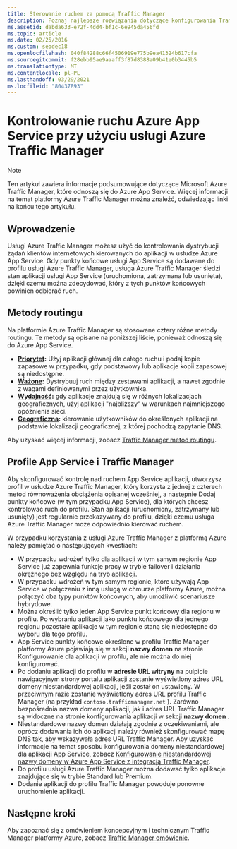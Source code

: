 ```yaml
---
title: Sterowanie ruchem za pomocą Traffic Manager
description: Poznaj najlepsze rozwiązania dotyczące konfigurowania Traffic Manager platformy Azure, gdy integrujesz ją z Azure App Service.
ms.assetid: dabda633-e72f-4dd4-bf1c-6e945da456fd
ms.topic: article
ms.date: 02/25/2016
ms.custom: seodec18
ms.openlocfilehash: 040f84288c66f4506919e775b9ea41324b617cfa
ms.sourcegitcommit: f28ebb95ae9aaaff3f87d8388a09b41e0b3445b5
ms.translationtype: MT
ms.contentlocale: pl-PL
ms.lasthandoff: 03/29/2021
ms.locfileid: "80437893"
---
```

# <a name="controlling-azure-app-service-traffic-with-azure-traffic-manager"></a>Kontrolowanie ruchu Azure App Service przy użyciu usługi Azure Traffic Manager
> [!NOTE]
> Ten artykuł zawiera informacje podsumowujące dotyczące Microsoft Azure Traffic Manager, które odnoszą się do Azure App Service. Więcej informacji na temat platformy Azure Traffic Manager można znaleźć, odwiedzając linki na końcu tego artykułu.
> 
> 

## <a name="introduction"></a>Wprowadzenie
Usługi Azure Traffic Manager możesz użyć do kontrolowania dystrybucji żądań klientów internetowych kierowanych do aplikacji w usłudze Azure App Service. Gdy punkty końcowe usługi App Service są dodawane do profilu usługi Azure Traffic Manager, usługa Azure Traffic Manager śledzi stan aplikacji usługi App Service (uruchomiona, zatrzymana lub usunięta), dzięki czemu można zdecydować, który z tych punktów końcowych powinien odbierać ruch.

## <a name="routing-methods"></a>Metody routingu
Na platformie Azure Traffic Manager są stosowane cztery różne metody routingu. Te metody są opisane na poniższej liście, ponieważ odnoszą się do Azure App Service.

* **[Priorytet](../traffic-manager/traffic-manager-routing-methods.md#priority-traffic-routing-method):** Użyj aplikacji głównej dla całego ruchu i podaj kopie zapasowe w przypadku, gdy podstawowy lub aplikacje kopii zapasowej są niedostępne.
* **[Ważone](../traffic-manager/traffic-manager-routing-methods.md#weighted):** Dystrybuuj ruch między zestawami aplikacji, a nawet zgodnie z wagami definiowanymi przez użytkownika.
* **[Wydajność](../traffic-manager/traffic-manager-routing-methods.md#performance):** gdy aplikacje znajdują się w różnych lokalizacjach geograficznych, użyj aplikacji "najbliższy" w warunkach najmniejszego opóźnienia sieci.
* **[Geograficzna](../traffic-manager/traffic-manager-routing-methods.md#geographic):** kierowanie użytkowników do określonych aplikacji na podstawie lokalizacji geograficznej, z której pochodzą zapytanie DNS. 

Aby uzyskać więcej informacji, zobacz [Traffic Manager metod routingu](../traffic-manager/traffic-manager-routing-methods.md).

## <a name="app-service-and-traffic-manager-profiles"></a>Profile App Service i Traffic Manager
Aby skonfigurować kontrolę nad ruchem App Service aplikacji, utworzysz profil w usłudze Azure Traffic Manager, który korzysta z jednej z czterech metod równoważenia obciążenia opisanej wcześniej, a następnie Dodaj punkty końcowe (w tym przypadku App Service), dla których chcesz kontrolować ruch do profilu. Stan aplikacji (uruchomiony, zatrzymany lub usunięty) jest regularnie przekazywany do profilu, dzięki czemu usługa Azure Traffic Manager może odpowiednio kierować ruchem.

W przypadku korzystania z usługi Azure Traffic Manager z platformą Azure należy pamiętać o następujących kwestiach:

* W przypadku wdrożeń tylko dla aplikacji w tym samym regionie App Service już zapewnia funkcje pracy w trybie failover i działania okrężnego bez względu na tryb aplikacji.
* W przypadku wdrożeń w tym samym regionie, które używają App Service w połączeniu z inną usługą w chmurze platformy Azure, można połączyć oba typy punktów końcowych, aby umożliwić scenariusze hybrydowe.
* Można określić tylko jeden App Service punkt końcowy dla regionu w profilu. Po wybraniu aplikacji jako punktu końcowego dla jednego regionu pozostałe aplikacje w tym regionie staną się niedostępne do wyboru dla tego profilu.
* App Service punkty końcowe określone w profilu Traffic Manager platformy Azure pojawiają się w sekcji **nazwy domen** na stronie Konfigurowanie dla aplikacji w profilu, ale nie można do niej konfigurować.
* Po dodaniu aplikacji do profilu w **adresie URL witryny** na pulpicie nawigacyjnym strony portalu aplikacji zostanie wyświetlony adres URL domeny niestandardowej aplikacji, jeśli został on ustawiony. W przeciwnym razie zostanie wyświetlony adres URL profilu Traffic Manager (na przykład `contoso.trafficmanager.net` ). Zarówno bezpośrednia nazwa domeny aplikacji, jak i adres URL Traffic Manager są widoczne na stronie konfigurowania aplikacji w sekcji **nazwy domen** .
* Niestandardowe nazwy domen działają zgodnie z oczekiwaniami, ale oprócz dodawania ich do aplikacji należy również skonfigurować mapę DNS tak, aby wskazywała adres URL Traffic Manager. Aby uzyskać informacje na temat sposobu konfigurowania domeny niestandardowej dla aplikacji App Service, zobacz [Konfigurowanie niestandardowej nazwy domeny w Azure App Service z integracją Traffic Manager](configure-domain-traffic-manager.md).
* Do profilu usługi Azure Traffic Manager można dodawać tylko aplikacje znajdujące się w trybie Standard lub Premium.
* Dodanie aplikacji do profilu Traffic Manager powoduje ponowne uruchomienie aplikacji.

## <a name="next-steps"></a>Następne kroki
Aby zapoznać się z omówieniem koncepcyjnym i technicznym Traffic Manager platformy Azure, zobacz [Traffic Manager omówienie](../traffic-manager/traffic-manager-overview.md).


